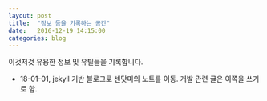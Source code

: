 ```yaml
---
layout: post
title:  "정보 등을 기록하는 공간"
date:   2016-12-19 14:15:00
categories: blog
---
```


이것저것 유용한 정보 및 유틸들을 기록합니다.
* 18-01-01, jekyll 기반 블로그로 센닷미의 노트를 이동. 개발 관련 글은 이쪽을 쓰기로 함.

